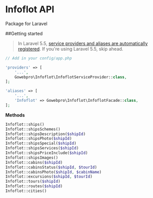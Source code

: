 # Infoflot API
Package for Laravel

##Getting started

> In Laravel 5.5, [service providers and aliases are automatically registered](https://laravel.com/docs/5.5/packages#package-discovery). If you're using Laravel 5.5, skip ahead.

```php
// Add in your config/app.php

'providers' => [
    '...',
    Gowebpro\Infoflot\InfoflotServiceProvider::class,
];

'aliases' => [
    '...',
    'Infoflot' => Gowebpro\Infoflot\InfoflotFacade::class,
];
```

**Methods**
```php
Infoflot::ships()
Infoflot::shipsSchemes()
Infoflot::shipsDescription($shipId)
Infoflot::shipsPhoto($shipId)
Infoflot::shipsSpecial($shipId)
Infoflot::shipsServices($shipId)
Infoflot::shipsPriceInclude($shipId)
Infoflot::shipsImages()
Infoflot::cabins($shipId)
Infoflot::cabinsStatus($shipId, $tourId)
Infoflot::cabinsPhoto($shipId, $cabinName)
Infoflot::excursions($shipId, $tourId)
Infoflot::tours($shipId)
Infoflot::routes($shipId)
Infoflot::cities()
```
